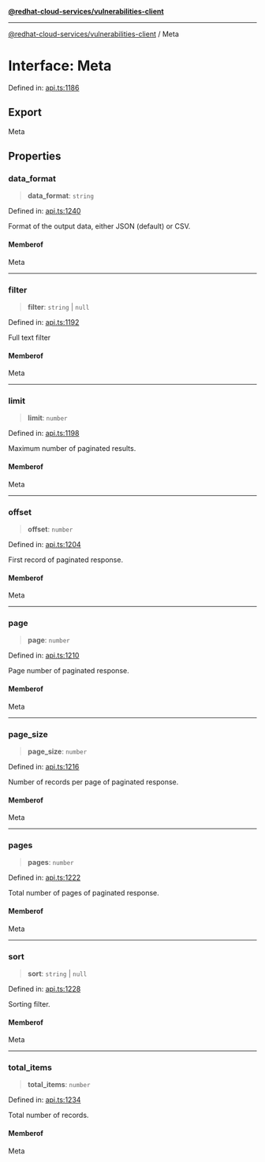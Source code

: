 [**@redhat-cloud-services/vulnerabilities-client**](../README.md)

***

[@redhat-cloud-services/vulnerabilities-client](../globals.md) / Meta

# Interface: Meta

Defined in: [api.ts:1186](https://github.com/charlesmulder/javascript-clients/blob/main/packages/vulnerabilities/git-api/api.ts#L1186)

## Export

Meta

## Properties

### data\_format

> **data\_format**: `string`

Defined in: [api.ts:1240](https://github.com/charlesmulder/javascript-clients/blob/main/packages/vulnerabilities/git-api/api.ts#L1240)

Format of the output data, either JSON (default) or CSV.

#### Memberof

Meta

***

### filter

> **filter**: `string` \| `null`

Defined in: [api.ts:1192](https://github.com/charlesmulder/javascript-clients/blob/main/packages/vulnerabilities/git-api/api.ts#L1192)

Full text filter

#### Memberof

Meta

***

### limit

> **limit**: `number`

Defined in: [api.ts:1198](https://github.com/charlesmulder/javascript-clients/blob/main/packages/vulnerabilities/git-api/api.ts#L1198)

Maximum number of paginated results.

#### Memberof

Meta

***

### offset

> **offset**: `number`

Defined in: [api.ts:1204](https://github.com/charlesmulder/javascript-clients/blob/main/packages/vulnerabilities/git-api/api.ts#L1204)

First record of paginated response.

#### Memberof

Meta

***

### page

> **page**: `number`

Defined in: [api.ts:1210](https://github.com/charlesmulder/javascript-clients/blob/main/packages/vulnerabilities/git-api/api.ts#L1210)

Page number of paginated response.

#### Memberof

Meta

***

### page\_size

> **page\_size**: `number`

Defined in: [api.ts:1216](https://github.com/charlesmulder/javascript-clients/blob/main/packages/vulnerabilities/git-api/api.ts#L1216)

Number of records per page of paginated response.

#### Memberof

Meta

***

### pages

> **pages**: `number`

Defined in: [api.ts:1222](https://github.com/charlesmulder/javascript-clients/blob/main/packages/vulnerabilities/git-api/api.ts#L1222)

Total number of pages of paginated response.

#### Memberof

Meta

***

### sort

> **sort**: `string` \| `null`

Defined in: [api.ts:1228](https://github.com/charlesmulder/javascript-clients/blob/main/packages/vulnerabilities/git-api/api.ts#L1228)

Sorting filter.

#### Memberof

Meta

***

### total\_items

> **total\_items**: `number`

Defined in: [api.ts:1234](https://github.com/charlesmulder/javascript-clients/blob/main/packages/vulnerabilities/git-api/api.ts#L1234)

Total number of records.

#### Memberof

Meta
